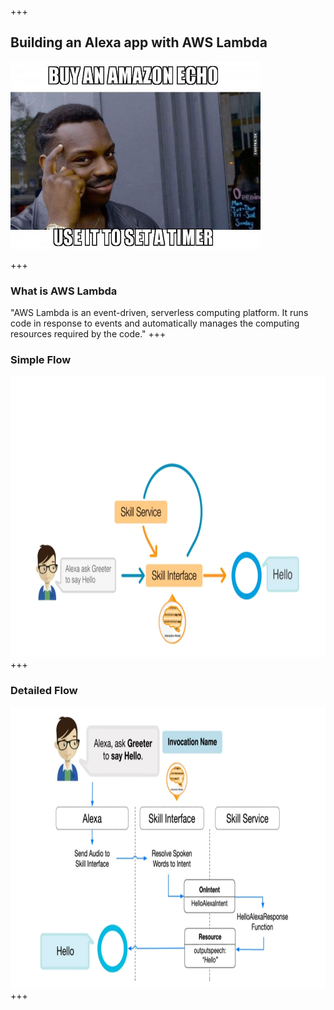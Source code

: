+++
## Building an Alexa app with AWS Lambda
<img src="./assets/alexaHomePage.jpg" width="400" height="300"/>

+++

### What is AWS Lambda
"AWS Lambda is an event-driven, serverless computing platform. It runs code in response to events and automatically manages the computing resources required by the code."
+++

### Simple Flow
<img src="./assets/simpleFlow.jpg" width="750" height="450">
+++

### Detailed Flow
<img src="./assets/detailedFlow.jpg" width="750" height="450">
+++